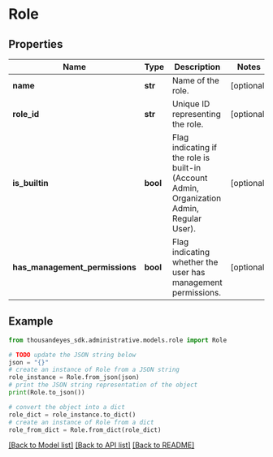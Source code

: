 # Role


## Properties

Name | Type | Description | Notes
------------ | ------------- | ------------- | -------------
**name** | **str** | Name of the role. | [optional] 
**role_id** | **str** | Unique ID representing the role. | [optional] 
**is_builtin** | **bool** | Flag indicating if the role is built-in (Account Admin, Organization Admin, Regular User). | [optional] 
**has_management_permissions** | **bool** | Flag indicating whether the user has management permissions. | [optional] 

## Example

```python
from thousandeyes_sdk.administrative.models.role import Role

# TODO update the JSON string below
json = "{}"
# create an instance of Role from a JSON string
role_instance = Role.from_json(json)
# print the JSON string representation of the object
print(Role.to_json())

# convert the object into a dict
role_dict = role_instance.to_dict()
# create an instance of Role from a dict
role_from_dict = Role.from_dict(role_dict)
```
[[Back to Model list]](../README.md#documentation-for-models) [[Back to API list]](../README.md#documentation-for-api-endpoints) [[Back to README]](../README.md)


